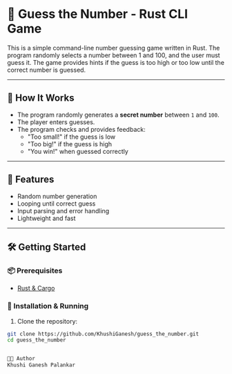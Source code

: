 # 🎯 Guess the Number - Rust CLI Game

This is a simple command-line number guessing game written in Rust. The program randomly selects a number between 1 and 100, and the user must guess it. 
The game provides hints if the guess is too high or too low until the correct number is guessed.

---

## 🚀 How It Works

- The program randomly generates a **secret number** between `1` and `100`.
- The player enters guesses.
- The program checks and provides feedback:
  - "Too small!" if the guess is low
  - "Too big!" if the guess is high
  - "You win!" when guessed correctly

---

## 🧠 Features

- Random number generation
- Looping until correct guess
- Input parsing and error handling
- Lightweight and fast

---

## 🛠️ Getting Started

### 📦 Prerequisites

- [Rust & Cargo](https://www.rust-lang.org/tools/install)

### 🔧 Installation & Running

1. Clone the repository:

```bash
git clone https://github.com/KhushiGanesh/guess_the_number.git
cd guess_the_number


👩‍💻 Author
Khushi Ganesh Palankar

